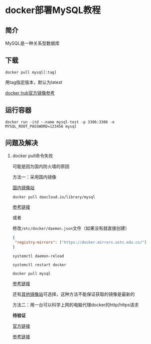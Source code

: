 # docker部署MySQL教程

## 简介

MySQL是一种关系型数据库

## 下载

`docker pull mysql[:tag]`

用tag指定版本，默认为latest

[docker hub官方镜像参考](https://hub.docker.com/_/mysql)

## 运行容器

`docker run -itd --name mysql-test -p 3306:3306 -e MYSQL_ROOT_PASSWORD=123456 mysql`









## 问题及解决

1. docker pull命令失败

   可能是因为国内防火墙的原因

   方法一：采用国内镜像

   [国内镜像站](https://hub.daocloud.io/repos)

   `docker pull daocloud.io/library/mysql`

   [参考链接](https://blog.csdn.net/w_bu_neng_ku/article/details/78765251)

   或者

   修改`/etc/docker/daemon.json`文件（如果没有就直接创建）

   ```json
   {
    "registry-mirrors": ["https://docker.mirrors.ustc.edu.cn/"]
   }
   ```

   `systemctl daemon-reload`

   `systemctl restart docker`

   `docker pull mysql`

   [参考链接](https://blog.csdn.net/qq_39329616/article/details/89640731)

   还有[其他镜像站](https://blog.csdn.net/qq_39329616/article/details/89640731)可选择，这种方法不能保证获取的镜像是最新的

   

   方法二：用一台可以科学上网的电脑代理docker的http/https请求

   **待验证**

   [官方链接](https://docs.docker.com/config/daemon/systemd/)

   [参考链接](https://blog.csdn.net/qq_42684642/article/details/85302222)

   
   
   













